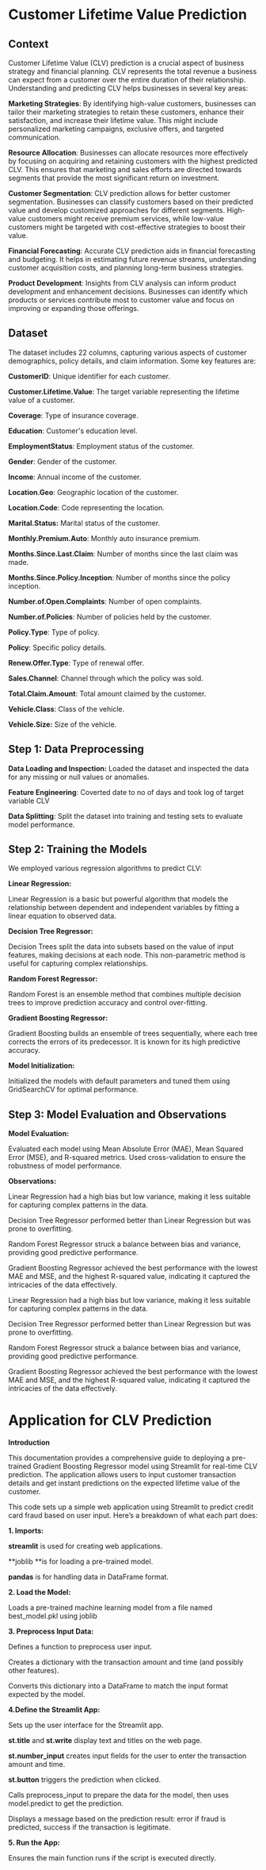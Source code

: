 # **Customer Lifetime Value Prediction**
## **Context**

Customer Lifetime Value (CLV) prediction is a crucial aspect of business strategy and financial planning. CLV represents the total revenue a business can expect from a customer over the entire duration of their relationship. Understanding and predicting CLV helps businesses in several key areas:

**Marketing Strategies**: By identifying high-value customers, businesses can tailor their marketing strategies to retain these customers, enhance their satisfaction, and increase their lifetime value. This might include personalized marketing campaigns, exclusive offers, and targeted communication.

**Resource Allocation**: Businesses can allocate resources more effectively by focusing on acquiring and retaining customers with the highest predicted CLV. This ensures that marketing and sales efforts are directed towards segments that provide the most significant return on investment.

**Customer Segmentation**: CLV prediction allows for better customer segmentation. Businesses can classify customers based on their predicted value and develop customized approaches for different segments. High-value customers might receive premium services, while low-value customers might be targeted with cost-effective strategies to boost their value.

**Financial Forecasting**: Accurate CLV prediction aids in financial forecasting and budgeting. It helps in estimating future revenue streams, understanding customer acquisition costs, and planning long-term business strategies.

**Product Development**: Insights from CLV analysis can inform product development and enhancement decisions. Businesses can identify which products or services contribute most to customer value and focus on improving or expanding those offerings.

## Dataset
The dataset includes 22 columns, capturing various aspects of customer demographics, policy details, and claim information. Some key features are:

**CustomerID**: Unique identifier for each customer.

**Customer.Lifetime.Value**: The target variable representing the lifetime value of a customer.

**Coverage**: Type of insurance coverage.

**Education**: Customer's education level.

**EmploymentStatus**: Employment status of the customer.

**Gender**: Gender of the customer.

**Income**: Annual income of the customer.

**Location.Geo**: Geographic location of the customer.

**Location.Code**: Code representing the location.

**Marital.Status:** Marital status of the customer.

**Monthly.Premium.Auto**: Monthly auto insurance premium.

**Months.Since.Last.Claim**: Number of months since the last claim was made.

**Months.Since.Policy.Inception**: Number of months since the policy inception.

**Number.of.Open.Complaints**: Number of open complaints.

**Number.of.Policies**: Number of policies held by the customer.

**Policy.Type**: Type of policy.

**Policy**: Specific policy details.

**Renew.Offer.Type**: Type of renewal offer.

**Sales.Channel**: Channel through which the policy was sold.

**Total.Claim.Amount**: Total amount claimed by the customer.

**Vehicle.Class**: Class of the vehicle.

**Vehicle.Size:** Size of the vehicle.

## Step 1: Data Preprocessing

**Data Loading and Inspection:** Loaded the dataset and inspected the data for any missing or null values or anomalies.

**Feature Engineering**: Coverted date to no of days and took log of target variable CLV

**Data Splitting**: Split the dataset into training and testing sets to evaluate model performance.

## Step 2: Training the Models
We employed various regression algorithms to predict CLV:

**Linear Regression:**

Linear Regression is a basic but powerful algorithm that models the relationship between dependent and independent variables by fitting a linear equation to observed data.

**Decision Tree Regressor:**

Decision Trees split the data into subsets based on the value of input features, making decisions at each node. This non-parametric method is useful for capturing complex relationships.

**Random Forest Regressor:**

Random Forest is an ensemble method that combines multiple decision trees to improve prediction accuracy and control over-fitting.

**Gradient Boosting Regressor:**

Gradient Boosting builds an ensemble of trees sequentially, where each tree corrects the errors of its predecessor. It is known for its high predictive accuracy.

**Model Initialization:**

Initialized the models with default parameters and tuned them using GridSearchCV for optimal performance.

## Step 3: Model Evaluation and Observations

**Model Evaluation:**

Evaluated each model using Mean Absolute Error (MAE), Mean Squared Error (MSE), and R-squared metrics.
Used cross-validation to ensure the robustness of model performance.

**Observations:**

Linear Regression had a high bias but low variance, making it less suitable for capturing complex patterns in the data.

Decision Tree Regressor performed better than Linear Regression but was prone to overfitting.

Random Forest Regressor struck a balance between bias and variance, providing good predictive performance.

Gradient Boosting Regressor achieved the best performance with the lowest MAE and MSE, and the highest R-squared value, indicating it captured the intricacies of the data effectively.

Linear Regression had a high bias but low variance, making it less suitable for capturing complex patterns in the data.

Decision Tree Regressor performed better than Linear Regression but was prone to overfitting.

Random Forest Regressor struck a balance between bias and variance, providing good predictive performance.

Gradient Boosting Regressor achieved the best performance with the lowest MAE and MSE, and the highest R-squared value, indicating it captured the intricacies of the data effectively.

# Application for CLV Prediction

**Introduction**

This documentation provides a comprehensive guide to deploying a pre-trained Gradient Boosting Regressor model using Streamlit for real-time CLV prediction. The application allows users to input customer transaction details and get instant predictions on the expected lifetime value of the customer.

This code sets up a simple web application using Streamlit to predict credit card fraud based on user input. Here’s a breakdown of what each part does:

**1. Imports:**

**streamlit** is used for creating web applications.

**joblib **is for loading a pre-trained model.

**pandas** is for handling data in DataFrame format.

**2. Load the Model:**

Loads a pre-trained machine learning model from a file named best_model.pkl using joblib

**3. Preprocess Input Data:**

Defines a function to preprocess user input.

Creates a dictionary with the transaction amount and time (and possibly other features).

Converts this dictionary into a DataFrame to match the input format expected by the model.

**4.Define the Streamlit App:**

Sets up the user interface for the Streamlit app.

**st.title** and **st.write** display text and titles on the web page.

**st.number_input** creates input fields for the user to enter the transaction amount and time.

**st.button** triggers the prediction when clicked.

Calls preprocess_input to prepare the data for the model, then uses model.predict to get the prediction.

Displays a message based on the prediction result: error if fraud is predicted, success if the transaction is legitimate.

**5. Run the App:**

Ensures the main function runs if the script is executed directly.

